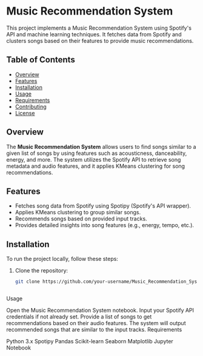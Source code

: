 # Music Recommendation System

This project implements a Music Recommendation System using Spotify's API and machine learning techniques. It fetches data from Spotify and clusters songs based on their features to provide music recommendations.

## Table of Contents
- [Overview](#overview)
- [Features](#features)
- [Installation](#installation)
- [Usage](#usage)
- [Requirements](#requirements)
- [Contributing](#contributing)
- [License](#license)

## Overview
The **Music Recommendation System** allows users to find songs similar to a given list of songs by using features such as acousticness, danceability, energy, and more. The system utilizes the Spotify API to retrieve song metadata and audio features, and it applies KMeans clustering for song recommendations.

## Features
- Fetches song data from Spotify using Spotipy (Spotify's API wrapper).
- Applies KMeans clustering to group similar songs.
- Recommends songs based on provided input tracks.
- Provides detailed insights into song features (e.g., energy, tempo, etc.).

## Installation

To run the project locally, follow these steps:

1. Clone the repository:
   ```bash
   git clone https://github.com/your-username/Music_Recommendation_System.git



Usage

Open the Music Recommendation System notebook.
Input your Spotify API credentials if not already set.
Provide a list of songs to get recommendations based on their audio features.
The system will output recommended songs that are similar to the input tracks.
Requirements

Python 3.x
Spotipy
Pandas
Scikit-learn
Seaborn
Matplotlib
Jupyter Notebook

